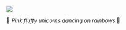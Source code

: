 ![](https://media.giphy.com/media/bHVvM76FEXh0Q/giphy.gif)

🌈 _Pink fluffy unicorns dancing on rainbows_ 🌈

<!--
**lkreimann/lkreimann** is a ✨ _special_ ✨ repository because its `README.md` (this file) appears on your GitHub profile.

Here are some ideas to get you started:

- 🔭 I’m currently working on ...
- 🌱 I’m currently learning ...
- 👯 I’m looking to collaborate on ...
- 🤔 I’m looking for help with ...
- 💬 Ask me about ...
- 📫 How to reach me: ...
- 😄 Pronouns: ...
- ⚡ Fun fact: ...
-->
